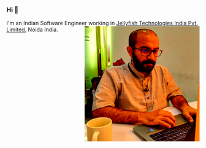 ### Hi 👋

<!--
**preethamsridhar/preethamsridhar** is a ✨ _special_ ✨ repository because its `README.md` (this file) appears on your GitHub profile.

Here are some ideas to get you started:

- 🔭 I’m currently working on ...
- 🌱 I’m currently learning ...
- 👯 I’m looking to collaborate on ...
- 🤔 I’m looking for help with ...
- 💬 Ask me about ...
- 📫 How to reach me: ...
- 😄 Pronouns: ...
- ⚡ Fun fact: ...
-->
I'm an Indian Software Engineer working in [Jellyfish Technologies India Pvt. Limited](https://www.jellyfishtechnologies.com/), Noida India.
<img align="right" width="300" height="300" src="https://github.com/preethamsridhar/preethamsridhar/blob/master/assets/myPicutre.png">


